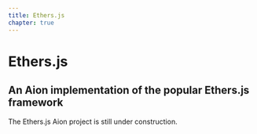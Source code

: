 ```yaml
---
title: Ethers.js
chapter: true
---
```


# Ethers.js

## An Aion implementation of the popular Ethers.js framework

The Ethers.js Aion project is still under construction.